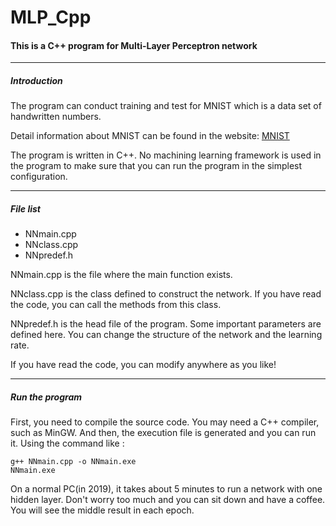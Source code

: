 # MLP_Cpp

#### This is a C++ program for Multi-Layer Perceptron network


---

##### Introduction

The program can conduct training and test for MNIST which is a data set of handwritten numbers.

Detail information about MNIST can be found in the website: 
[MNIST](https://yann.lecun.com/exdb/mnist/)

The program is written in C++. No machining learning framework is used in the program to make sure that you can run the program in the simplest configuration.


---
##### File list
- NNmain.cpp
- NNclass.cpp
- NNpredef.h

NNmain.cpp is the file where the main function exists.

NNclass.cpp is the class defined to construct the network. If you have read the code, you can call the methods from this class.

NNpredef.h is the head file of the program. Some important parameters are defined here. You can change the structure of the network and the learning rate.

If you have read the code, you can modify anywhere as you like!


---
##### Run the program
First, you need to compile the source code. You may need a C++ compiler, such as MinGW. And then, the execution file is generated and you can run it.
Using the command like :

```
g++ NNmain.cpp -o NNmain.exe
NNmain.exe
```

On a normal PC(in 2019), it takes about 5 minutes to run a network with one hidden layer. Don't worry too much and you can sit down and have a coffee. You will see the middle result in each epoch.
